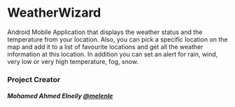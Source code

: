 # WeatherWizard

Android Mobile Application that displays the weather status and the temperature from your location.
Also, you can pick a specific location on the map and add it to a list of favourite locations and get all the weather information at this location.
In addition you can set an alert for rain, wind, very low or very high temperature, fog, snow.

### Project Creator
##### Mohamed Ahmed Elneily [@melenle](https://github.com/melnele)